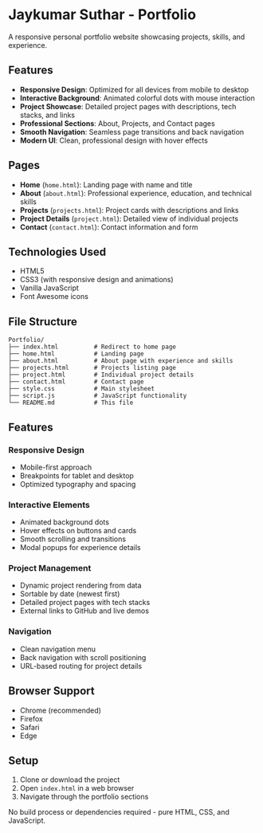 # Jaykumar Suthar - Portfolio

A responsive personal portfolio website showcasing projects, skills, and experience.

## Features

- **Responsive Design**: Optimized for all devices from mobile to desktop
- **Interactive Background**: Animated colorful dots with mouse interaction
- **Project Showcase**: Detailed project pages with descriptions, tech stacks, and links
- **Professional Sections**: About, Projects, and Contact pages
- **Smooth Navigation**: Seamless page transitions and back navigation
- **Modern UI**: Clean, professional design with hover effects

## Pages

- **Home** (`home.html`): Landing page with name and title
- **About** (`about.html`): Professional experience, education, and technical skills
- **Projects** (`projects.html`): Project cards with descriptions and links
- **Project Details** (`project.html`): Detailed view of individual projects
- **Contact** (`contact.html`): Contact information and form

## Technologies Used

- HTML5
- CSS3 (with responsive design and animations)
- Vanilla JavaScript
- Font Awesome icons

## File Structure

```
Portfolio/
├── index.html          # Redirect to home page
├── home.html           # Landing page
├── about.html          # About page with experience and skills
├── projects.html       # Projects listing page
├── project.html        # Individual project details
├── contact.html        # Contact page
├── style.css           # Main stylesheet
├── script.js           # JavaScript functionality
└── README.md           # This file
```

## Features

### Responsive Design
- Mobile-first approach
- Breakpoints for tablet and desktop
- Optimized typography and spacing

### Interactive Elements
- Animated background dots
- Hover effects on buttons and cards
- Smooth scrolling and transitions
- Modal popups for experience details

### Project Management
- Dynamic project rendering from data
- Sortable by date (newest first)
- Detailed project pages with tech stacks
- External links to GitHub and live demos

### Navigation
- Clean navigation menu
- Back navigation with scroll positioning
- URL-based routing for project details

## Browser Support

- Chrome (recommended)
- Firefox
- Safari
- Edge

## Setup

1. Clone or download the project
2. Open `index.html` in a web browser
3. Navigate through the portfolio sections

No build process or dependencies required - pure HTML, CSS, and JavaScript. 